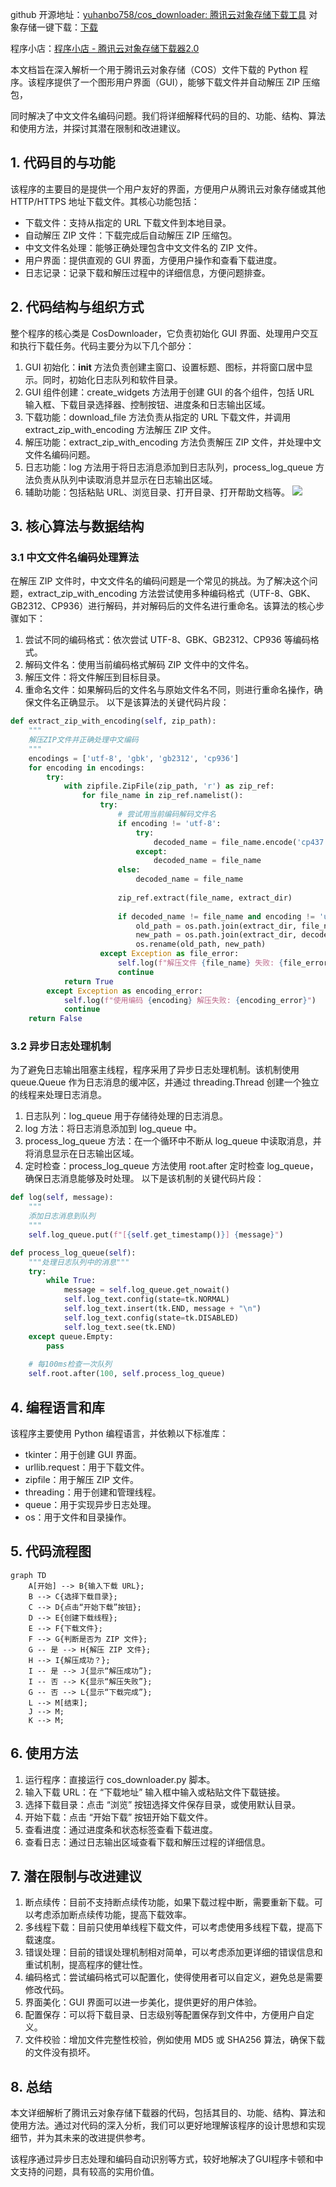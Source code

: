github 开源地址：[yuhanbo758/cos_downloader: 腾讯云对象存储下载工具](https://github.com/yuhanbo758/cos_downloader)
对象存储一键下载：[下载](https://xz.sanrenjz.com/Download/xNP5rI4LJR7x.zip)

程序小店：[程序小店 - 腾讯云对象存储下载器2.0](https://shop.sanrenjz.com/product/68d00a8923eb0c32a9053f7e)

本文档旨在深入解析一个用于腾讯云对象存储（COS）文件下载的 Python 程序。该程序提供了一个图形用户界面（GUI），能够下载文件并自动解压 ZIP 压缩包，

同时解决了中文文件名编码问题。我们将详细解释代码的目的、功能、结构、算法和使用方法，并探讨其潜在限制和改进建议。

## 1. 代码目的与功能

该程序的主要目的是提供一个用户友好的界面，方便用户从腾讯云对象存储或其他 HTTP/HTTPS 地址下载文件。其核心功能包括：

* 下载文件：支持从指定的 URL 下载文件到本地目录。
* 自动解压 ZIP 文件：下载完成后自动解压 ZIP 压缩包。
* 中文文件名处理：能够正确处理包含中文文件名的 ZIP 文件。
* 用户界面：提供直观的 GUI 界面，方便用户操作和查看下载进度。
* 日志记录：记录下载和解压过程中的详细信息，方便问题排查。
## 2. 代码结构与组织方式

整个程序的核心类是 CosDownloader，它负责初始化 GUI 界面、处理用户交互和执行下载任务。代码主要分为以下几个部分：

1. GUI 初始化：__init__ 方法负责创建主窗口、设置标题、图标，并将窗口居中显示。同时，初始化日志队列和软件目录。
1. GUI 组件创建：create_widgets 方法用于创建 GUI 的各个组件，包括 URL 输入框、下载目录选择器、控制按钮、进度条和日志输出区域。
1. 下载功能：download_file 方法负责从指定的 URL 下载文件，并调用 extract_zip_with_encoding 方法解压 ZIP 文件。
1. 解压功能：extract_zip_with_encoding 方法负责解压 ZIP 文件，并处理中文文件名编码问题。
1. 日志功能：log 方法用于将日志消息添加到日志队列，process_log_queue 方法负责从队列中读取消息并显示在日志输出区域。
1. 辅助功能：包括粘贴 URL、浏览目录、打开目录、打开帮助文档等。
![](https://gdsx.sanrenjz.com/image/%E8%85%BE%E8%AE%AF%E4%BA%91%E5%AF%B9%E8%B1%A1%E5%AD%98%E5%82%A8%E4%B8%8B%E8%BD%BD%E5%99%A8%EF%BC%9A%E4%B8%80%E9%94%AE%E4%B8%8B%E8%BD%BD%E5%B9%B6%E8%87%AA%E5%8A%A8%E8%A7%A3%E5%8E%8B%E6%96%87%E4%BB%B6_16_9_2560x1440.png?imageSlim)

## 3. 核心算法与数据结构

### 3.1 中文文件名编码处理算法

在解压 ZIP 文件时，中文文件名的编码问题是一个常见的挑战。为了解决这个问题，extract_zip_with_encoding 方法尝试使用多种编码格式（UTF-8、GBK、GB2312、CP936）进行解码，并对解码后的文件名进行重命名。该算法的核心步骤如下：

1. 尝试不同的编码格式：依次尝试 UTF-8、GBK、GB2312、CP936 等编码格式。
1. 解码文件名：使用当前编码格式解码 ZIP 文件中的文件名。
1. 解压文件：将文件解压到目标目录。
1. 重命名文件：如果解码后的文件名与原始文件名不同，则进行重命名操作，确保文件名正确显示。
以下是该算法的关键代码片段：

```python
def extract_zip_with_encoding(self, zip_path):
    """
    解压ZIP文件并正确处理中文编码
    """
    encodings = ['utf-8', 'gbk', 'gb2312', 'cp936']
    for encoding in encodings:
        try:
            with zipfile.ZipFile(zip_path, 'r') as zip_ref:
                for file_name in zip_ref.namelist():
                    try:
                        # 尝试用当前编码解码文件名
                        if encoding != 'utf-8':
                            try:
                                decoded_name = file_name.encode('cp437').decode(encoding)
                            except:
                                decoded_name = file_name
                        else:
                            decoded_name = file_name
                        
                        zip_ref.extract(file_name, extract_dir)
                        
                        if decoded_name != file_name and encoding != 'utf-8':
                            old_path = os.path.join(extract_dir, file_name)
                            new_path = os.path.join(extract_dir, decoded_name)
                            os.rename(old_path, new_path)
                    except Exception as file_error:
                        self.log(f"解压文件 {file_name} 失败: {file_error}")
                        continue
            return True
        except Exception as encoding_error:
            self.log(f"使用编码 {encoding} 解压失败: {encoding_error}")
            continue
    return False
```

### 3.2 异步日志处理机制

为了避免日志输出阻塞主线程，程序采用了异步日志处理机制。该机制使用 queue.Queue 作为日志消息的缓冲区，并通过 threading.Thread 创建一个独立的线程来处理日志消息。

1. 日志队列：log_queue 用于存储待处理的日志消息。
1. log 方法：将日志消息添加到 log_queue 中。
1. process_log_queue 方法：在一个循环中不断从 log_queue 中读取消息，并将消息显示在日志输出区域。
1. 定时检查：process_log_queue 方法使用 root.after 定时检查 log_queue，确保日志消息能够及时处理。
以下是该机制的关键代码片段：

```python
def log(self, message):
    """
    添加日志消息到队列
    """
    self.log_queue.put(f"[{self.get_timestamp()}] {message}")

def process_log_queue(self):
    """处理日志队列中的消息"""
    try:
        while True:
            message = self.log_queue.get_nowait()
            self.log_text.config(state=tk.NORMAL)
            self.log_text.insert(tk.END, message + "\n")
            self.log_text.config(state=tk.DISABLED)
            self.log_text.see(tk.END)
    except queue.Empty:
        pass
    
    # 每100ms检查一次队列
    self.root.after(100, self.process_log_queue)
```

## 4. 编程语言和库

该程序主要使用 Python 编程语言，并依赖以下标准库：

* tkinter：用于创建 GUI 界面。
* urllib.request：用于下载文件。
* zipfile：用于解压 ZIP 文件。
* threading：用于创建和管理线程。
* queue：用于实现异步日志处理。
* os：用于文件和目录操作。
## 5. 代码流程图

```mermaid
graph TD
    A[开始] --> B{输入下载 URL};
    B --> C{选择下载目录};
    C --> D{点击“开始下载”按钮};
    D --> E{创建下载线程};
    E --> F{下载文件};
    F --> G{判断是否为 ZIP 文件};
    G -- 是 --> H{解压 ZIP 文件};
    H --> I{解压成功？};
    I -- 是 --> J{显示“解压成功”};
    I -- 否 --> K{显示“解压失败”};
    G -- 否 --> L{显示“下载完成”};
    L --> M[结束];
    J --> M;
    K --> M;
```

## 6. 使用方法

1. 运行程序：直接运行 cos_downloader.py 脚本。
1. 输入下载 URL：在 “下载地址” 输入框中输入或粘贴文件下载链接。
1. 选择下载目录：点击 “浏览” 按钮选择文件保存目录，或使用默认目录。
1. 开始下载：点击 “开始下载” 按钮开始下载文件。
1. 查看进度：通过进度条和状态标签查看下载进度。
1. 查看日志：通过日志输出区域查看下载和解压过程的详细信息。
## 7. 潜在限制与改进建议

1. 断点续传：目前不支持断点续传功能，如果下载过程中断，需要重新下载。可以考虑添加断点续传功能，提高下载效率。
1. 多线程下载：目前只使用单线程下载文件，可以考虑使用多线程下载，提高下载速度。
1. 错误处理：目前的错误处理机制相对简单，可以考虑添加更详细的错误信息和重试机制，提高程序的健壮性。
1. 编码格式：尝试编码格式可以配置化，使得使用者可以自定义，避免总是需要修改代码。
1. 界面美化：GUI 界面可以进一步美化，提供更好的用户体验。
1. 配置保存：可以将下载目录、日志级别等配置保存到文件中，方便用户自定义。
1. 文件校验：增加文件完整性校验，例如使用 MD5 或 SHA256 算法，确保下载的文件没有损坏。
## 8. 总结

本文详细解析了腾讯云对象存储下载器的代码，包括其目的、功能、结构、算法和使用方法。通过对代码的深入分析，我们可以更好地理解该程序的设计思想和实现细节，并为其未来的改进提供参考。

该程序通过异步日志处理和编码自动识别等方式，较好地解决了GUI程序卡顿和中文支持的问题，具有较高的实用价值。

